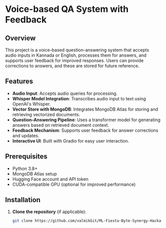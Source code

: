 # Voice-based QA System with Feedback

## Overview

This project is a voice-based question-answering system that accepts audio inputs in Kannada or English, processes them for answers, and supports user feedback for improved responses. Users can provide corrections to answers, and these are stored for future reference.

## Features

- **Audio Input**: Accepts audio queries for processing.
- **Whisper Model Integration**: Transcribes audio input to text using OpenAI's Whisper.
- **Vector Store with MongoDB**: Integrates MongoDB Atlas for storing and retrieving vectorized documents.
- **Question-Answering Pipeline**: Uses a transformer model for generating answers based on retrieved document context.
- **Feedback Mechanism**: Supports user feedback for answer corrections and updates.
- **Interactive UI**: Built with Gradio for easy user interaction.

## Prerequisites

- Python 3.8+
- MongoDB Atlas setup
- Hugging Face account and API token
- CUDA-compatible GPU (optional for improved performance)

## Installation

1. **Clone the repository** (if applicable):
   ```bash
   git clone https://github.com/valmikGit/ML-Fiesta-Byte-Synergy-Hackathon
   ```